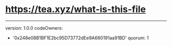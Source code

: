 # https://tea.xyz/what-is-this-file
---
version: 1.0.0
codeOwners:
  - '0x248e08B1BF1E2bc95D73772dEe9A660191aa91BD'
quorum: 1

